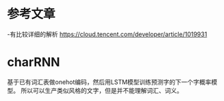 # 参考文章
-有比较详细的解析
https://cloud.tencent.com/developer/article/1019931

# charRNN
基于已有词汇表做onehot编码，然后用LSTM模型训练预测字的下一个字概率模型。
所以可以生产类似风格的文字，但是并不能理解词汇、词义。
